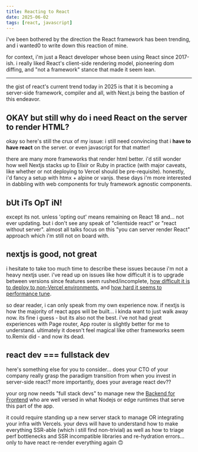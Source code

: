 ```yaml
---
title: Reacting to React
date: 2025-06-02
tags: [react, javascript]
---
```


i've been bothered by the direction the React framework has been trending, and i wanted0 to write down this reaction of mine.

<!-- excerpt-end -->

for context, i'm just a React developer whose been using React since 2017-ish. i really liked React's client-side rendering model, pioneering dom diffing, and "not a framework" stance that made it seem lean.

---

the gist of react's current trend today in 2025 is that it is becoming a server-side framework, compiler and all, with Next.js being the bastion of this endeavor.

## OKAY but still why do i need React on the server to render HTML?

okay so here's still the crux of my issue: i still need convincing that i **have to have react** on the server. or even javascript for that matter!

there are many more frameworks that render html better. i'd still wonder how well Nextjs stacks up to Elixir or Ruby in practice (with major caveats, like whether or not deploying to Vercel should be pre-requisite). honestly, i'd fancy a setup with htmx + alpine or vanjs. these days i'm more interested in dabbling with web components for truly framework agnostic components.

## bUt iTs OpT iN!

except its not. unless 'opting out' means remaining on React 18 and... not ever updating. but i don't see any speak of "clientside react" or "react without server". almost all talks focus on this "you can server render React" approach which i'm still not on board with.

## nextjs is good, not great

i hesitate to take too much time to describe these issues because i'm not a heavy nextjs user. i've read up on issues like how difficult it is to upgrade between versions since features seem rushed/incomplete, [how difficult it is to deploy to non-Vercel environments](https://x.com/thdxr/status/1718308244383228124), and [how hard it seems to performance tune](https://www.reddit.com/r/nextjs/comments/1iuv3g1/big_rant_about_how_much_nextjs_sucks_at_any_type/).

so dear reader, i can only speak from my own experience now. if nextjs is how the majority of react apps will be built... i kinda want to just walk away now. its fine i guess - but its also not the best. i've not had great experiences with Page router, App router is slightly better for me to understand. ultimately it doesn't feel magical like other frameworks seem to.Remix did - and now its dead.

## react dev === fullstack dev

here's something else for you to consider... does your CTO of your company really grasp the paradigm transition from when you invest in server-side react? more importantly, does your average react dev??

your org now needs "full stack devs" to manage new the [Backend for Frontend](https://remix.run/docs/en/main/guides/bff) who are well versed in what Nodejs or edge runtimes that serve this part of the app.

it could require standing up a new server stack to manage OR integrating your infra with Vercels. your devs will have to understand how to make everything SSR-able (which i still find non-trivial) as well as how to triage perf bottlenecks and SSR incompatible libraries and re-hydration errors... only to have react re-render everything again 🙃
